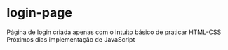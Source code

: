 # login-page
Página de login criada apenas com o intuito básico de praticar HTML-CSS
Próximos dias implementação de JavaScript
